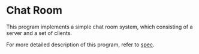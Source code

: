 Chat Room
=========

This program implements a simple chat room system, which consisting of a server and a set of clients. 

For more detailed description of this program, refer to [spec](./spec.md).